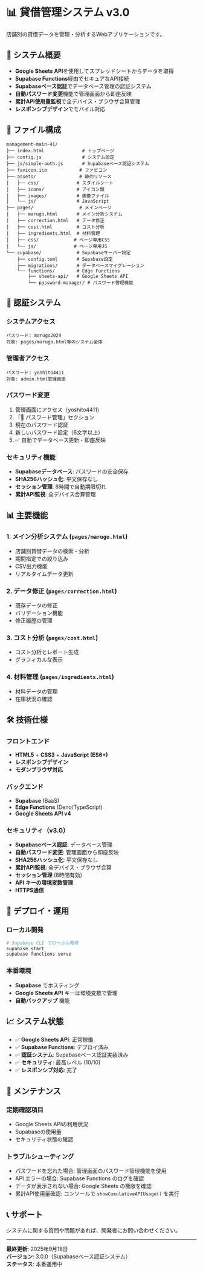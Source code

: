# 📊 貸借管理システム v3.0

店舗別の貸借データを管理・分析するWebアプリケーションです。

## 🚀 システム概要

- **Google Sheets API**を使用してスプレッドシートからデータを取得
- **Supabase Functions**経由でセキュアなAPI接続
- **Supabaseベース認証**でデータベース管理の認証システム
- **自動パスワード変更**機能で管理画面から即座反映
- **累計API使用量監視**で全デバイス・ブラウザ合算管理
- **レスポンシブデザイン**でモバイル対応

## 📁 ファイル構成

```
management-main-41/
├── index.html              # トップページ
├── config.js               # システム設定
├── js/simple-auth.js       # Supabaseベース認証システム
├── favicon.ico            # ファビコン
├── assets/                # 静的リソース
│   ├── css/              # スタイルシート
│   ├── icons/            # アイコン類
│   ├── images/           # 画像ファイル
│   └── js/               # JavaScript
├── pages/                 # メインページ
│   ├── marugo.html       # メイン分析システム
│   ├── correction.html   # データ修正
│   ├── cost.html         # コスト分析
│   ├── ingredients.html  # 材料管理
│   ├── css/             # ページ専用CSS
│   └── js/              # ページ専用JS
└── supabase/             # Supabaseサーバー設定
    ├── config.toml       # Supabase設定
    ├── migrations/       # データベースマイグレーション
    └── functions/        # Edge Functions
        ├── sheets-api/   # Google Sheets API
        └── password-manager/ # パスワード管理機能
```

## 🔐 認証システム

### システムアクセス
```
パスワード: marugo2024
対象: pages/marugo.html等のシステム全体
```

### 管理者アクセス
```
パスワード: yoshito4411
対象: admin.html管理画面
```

### パスワード変更
1. 管理画面にアクセス（yoshito4411）
2. 「🔐 パスワード管理」セクション
3. 現在のパスワード認証
4. 新しいパスワード設定（6文字以上）
5. ✅ 自動でデータベース更新・即座反映

### セキュリティ機能
- **Supabaseデータベース**: パスワードの安全保存
- **SHA256ハッシュ化**: 平文保存なし
- **セッション管理**: 8時間で自動期限切れ
- **累計API監視**: 全デバイス合算管理

## 📊 主要機能

### 1. メイン分析システム (`pages/marugo.html`)
- 店舗別貸借データの検索・分析
- 期間指定での絞り込み
- CSV出力機能
- リアルタイムデータ更新

### 2. データ修正 (`pages/correction.html`)
- 既存データの修正
- バリデーション機能
- 修正履歴の管理

### 3. コスト分析 (`pages/cost.html`)
- コスト分析とレポート生成
- グラフィカルな表示

### 4. 材料管理 (`pages/ingredients.html`)
- 材料データの管理
- 在庫状況の確認

## 🛠️ 技術仕様

### フロントエンド
- **HTML5** + **CSS3** + **JavaScript (ES6+)**
- **レスポンシブデザイン**
- **モダンブラウザ対応**

### バックエンド
- **Supabase** (BaaS)
- **Edge Functions** (Deno/TypeScript)
- **Google Sheets API v4**

### セキュリティ（v3.0）
- **Supabaseベース認証**: データベース管理
- **自動パスワード変更**: 管理画面から即座反映
- **SHA256ハッシュ化**: 平文保存なし
- **累計API監視**: 全デバイス・ブラウザ合算
- **セッション管理** (8時間有効)
- **API キーの環境変数管理**
- **HTTPS通信**

## 🚀 デプロイ・運用

### ローカル開発
```bash
# Supabase CLI でローカル開発
supabase start
supabase functions serve
```

### 本番環境
- **Supabase** でホスティング
- **Google Sheets API** キーは環境変数で管理
- **自動バックアップ** 機能

## 📈 システム状態

- ✅ **Google Sheets API**: 正常稼働
- ✅ **Supabase Functions**: デプロイ済み
- ✅ **認証システム**: Supabaseベース認証実装済み
- ✅ **セキュリティ**: 最高レベル (10/10)
- ✅ **レスポンシブ対応**: 完了

## 🔧 メンテナンス

### 定期確認項目
- Google Sheets APIの利用状況
- Supabaseの使用量
- セキュリティ状態の確認

### トラブルシューティング
- パスワードを忘れた場合: 管理画面のパスワード管理機能を使用
- API エラーの場合: Supabase Functions のログを確認
- データが表示されない場合: Google Sheets の権限を確認
- 累計API使用量確認: コンソールで `showCumulativeAPIUsage()` を実行

## 📞 サポート

システムに関する質問や問題があれば、開発者にお問い合わせください。

---

**最終更新**: 2025年9月18日  
**バージョン**: 3.0.0（Supabaseベース認証システム）  
**ステータス**: 本番運用中
